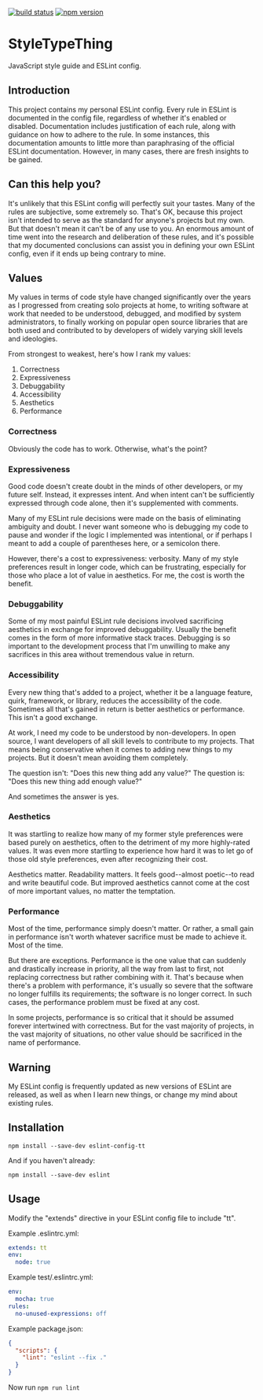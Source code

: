 [![build status](https://img.shields.io/travis/meeber/style-type-thing.svg)](https://travis-ci.org/meeber/style-type-thing)
[![npm version](https://img.shields.io/npm/v/eslint-config-tt.svg)](https://www.npmjs.com/package/eslint-config-tt)

# StyleTypeThing

JavaScript style guide and ESLint config.

## Introduction

This project contains my personal ESLint config. Every rule in ESLint is documented in the config file, regardless of whether it's enabled or disabled. Documentation includes justification of each rule, along with guidance on how to adhere to the rule. In some instances, this documentation amounts to little more than paraphrasing of the official ESLint documentation. However, in many cases, there are fresh insights to be gained.

## Can this help you?

It's unlikely that this ESLint config will perfectly suit your tastes. Many of the rules are subjective, some extremely so. That's OK, because this project isn't intended to serve as the standard for anyone's projects but my own. But that doesn't mean it can't be of any use to you. An enormous amount of time went into the research and deliberation of these rules, and it's possible that my documented conclusions can assist you in defining your own ESLint config, even if it ends up being contrary to mine.

## Values

My values in terms of code style have changed significantly over the years as I progressed from creating solo projects at home, to writing software at work that needed to be understood, debugged, and modified by system administrators, to finally working on popular open source libraries that are both used and contributed to by developers of widely varying skill levels and ideologies.

From strongest to weakest, here's how I rank my values:

1. Correctness
2. Expressiveness
3. Debuggability
4. Accessibility
99. Aesthetics
100. Performance

### Correctness

Obviously the code has to work. Otherwise, what's the point?

### Expressiveness

Good code doesn't create doubt in the minds of other developers, or my future self. Instead, it expresses intent. And when intent can't be sufficiently expressed through code alone, then it's supplemented with comments.

Many of my ESLint rule decisions were made on the basis of eliminating ambiguity and doubt. I never want someone who is debugging my code to pause and wonder if the logic I implemented was intentional, or if perhaps I meant to add a couple of parentheses here, or a semicolon there. 

However, there's a cost to expressiveness: verbosity. Many of my style preferences result in longer code, which can be frustrating, especially for those who place a lot of value in aesthetics. For me, the cost is worth the benefit.

### Debuggability

Some of my most painful ESLint rule decisions involved sacrificing aesthetics in exchange for improved debuggability. Usually the benefit comes in the form of more informative stack traces. Debugging is so important to the development process that I'm unwilling to make any sacrifices in this area without tremendous value in return.

### Accessibility

Every new thing that's added to a project, whether it be a language feature, quirk, framework, or library, reduces the accessibility of the code. Sometimes all that's gained in return is better aesthetics or performance. This isn't a good exchange.

At work, I need my code to be understood by non-developers. In open source, I want developers of all skill levels to contribute to my projects. That means being conservative when it comes to adding new things to my projects. But it doesn't mean avoiding them completely.

The question isn't: "Does this new thing add any value?"
The question is: "Does this new thing add enough value?"

And sometimes the answer is yes.

### Aesthetics

It was startling to realize how many of my former style preferences were based purely on aesthetics, often to the detriment of my more highly-rated values. It was even more startling to experience how hard it was to let go of those old style preferences, even after recognizing their cost.

Aesthetics matter. Readability matters. It feels good--almost poetic--to read and write beautiful code. But improved aesthetics cannot come at the cost of more important values, no matter the temptation.

### Performance

Most of the time, performance simply doesn't matter. Or rather, a small gain in performance isn't worth whatever sacrifice must be made to achieve it. Most of the time.

But there are exceptions. Performance is the one value that can suddenly and drastically increase in priority, all the way from last to first, not replacing correctness but rather combining with it. That's because when there's a problem with performance, it's usually so severe that the software no longer fulfills its requirements; the software is no longer correct. In such cases, the performance problem must be fixed at any cost.

In some projects, performance is so critical that it should be assumed forever intertwined with correctness. But for the vast majority of projects, in the vast majority of situations, no other value should be sacrificed in the name of performance.

## Warning

My ESLint config is frequently updated as new versions of ESLint are released, as well as when I learn new things, or change my mind about existing rules.

## Installation

```
npm install --save-dev eslint-config-tt
```

And if you haven't already:

```
npm install --save-dev eslint
```

## Usage

Modify the "extends" directive in your ESLint config file to include "tt".

Example .eslintrc.yml:

```yaml
extends: tt
env:
  node: true
```

Example test/.eslintrc.yml:

```yaml
env:
  mocha: true
rules:
  no-unused-expressions: off
```

Example package.json:

```json
{
  "scripts": {
    "lint": "eslint --fix ."
  }
}
```

Now run `npm run lint`
